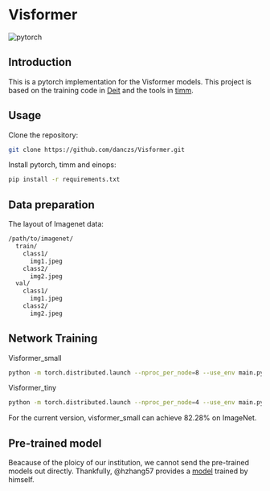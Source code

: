 # Visformer
![pytorch](https://img.shields.io/badge/pytorch-v1.7.0-green.svg?style=plastic)

## Introduction
This is a pytorch implementation for the Visformer models. This project is based on the training code in [Deit](https://github.com/facebookresearch/deit) and the tools in [timm](https://github.com/rwightman/pytorch-image-models).

## Usage
Clone the repository:
```bash
git clone https://github.com/danczs/Visformer.git
```
Install pytorch, timm and einops:
```bash
pip install -r requirements.txt
```
## Data preparation
The layout of Imagenet data:
```bash
/path/to/imagenet/
  train/
    class1/
      img1.jpeg
    class2/
      img2.jpeg
  val/
    class1/
      img1.jpeg
    class2/
      img2.jpeg
```
## Network Training
Visformer_small
```bash
python -m torch.distributed.launch --nproc_per_node=8 --use_env main.py --model visformer_small --batch-size 64 --data-path /path/to/imagenet --output_dir /path/to/save
```
Visformer_tiny
```bash
python -m torch.distributed.launch --nproc_per_node=4 --use_env main.py --model visformer_tiny --batch-size 256 --drop-path 0.0 --data-path /path/to/imagenet --output_dir /path/to/save
```
For the current version, visformer_small can achieve 82.28% on ImageNet. 

## Pre-trained model
Beacause of the ploicy of our institution, we cannot send the pre-trained models out directly. Thankfully, @hzhang57 provides a [model](https://drive.google.com/drive/folders/18GpH1SeVOsq3_2QGTA5Z_3O1UFtKugEu?usp=sharing) trained by himself.
